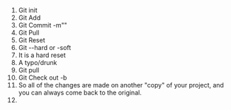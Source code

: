 1. Git init
2. Git Add
3. Git Commit -m""
4. Git Pull
5. Git Reset <file path>
6. Git --hard or -soft
7. It is a hard reset
8. A typo/drunk
9. Git pull
10. Git Check out -b
11. So all of the changes are made on another "copy" of your project, and you can always come back to the original.
12.
